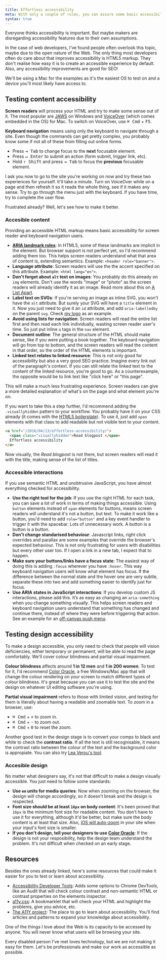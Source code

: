 ```yaml
---
title: Effortless accessibility
meta: With only a couple of rules, you can assure some basic accessibility.
syntax: true
---
```


Everyone thinks accessibility is important. But maybe makers are disregarding accessibility features due to their own assumptions.

In the case of web developers, I've found people often overlook this topic, maybe due to the open nature of the Web. The only thing most developers often do care about that improves accessibility is HTML5 markup. They don't realise how easy it is to create an accessible experience by default. Also, any accessibility improvements are good for SEO! 

We'll be using a Mac for the examples as it's the easiest OS to test on and a device you'll most likely have access to.

## Testing content accessibility

**Screen readers** will process your HTML and try to make some sense out of it. The most popular are [JAWS](http://www.freedomscientific.com/Products/Blindness/JAWS) on Windows and [VoiceOver](http://www.apple.com/accessibility/osx/voiceover/) (which comes embedded in the OS) for Mac. To switch on VoiceOver, use <kbd>&#8984; Cmd</kbd> + <kbd>F5</kbd>.

**Keyboard navigation** means using only the keyboard to navigate through a site. Even though the commands can get pretty complex, you probably know some if not all of these from filling out online forms.

- Press <kbd>&#8677; Tab</kbd> to change focus to the **next** focusable element.
- Press <kbd>&crarr; Enter</kbd> to submit an action (form submit, trigger link, etc).
- Hold <kbd>&uArr; Shift</kbd> and press <kbd>&#8677; Tab</kbd> to focus the **previous** focusable element.

I ask you now to go to the site you're working on now and try these two experiences for yourself. It'll take a minute. Turn on VoiceOver while on a page and then refresh it so it reads the whole thing, see if it makes any sense. Try to go through the menu just with the keyboard. If you have time, try to complete the user flow. 

Frustrated already? Well, let's see how to make it better.


### Accesible content

Providing an accessible HTML markup means basic accessibility for screen reader and keyboard navigation users.

- **[ARIA landmark roles](http://alistapart.com/column/wai-finding-with-aria-landmark-roles)**: In HTML5, some of these landmarks are implicit in the element. But browser support is not perfect yet, so I'd recommend adding them too. This helps screen readers understand what that area of content is, extending semantics. Example: `<header role="banner">`. 
- **Language attribute**: Screen readers will use the the accent specified on this attribute. Example: `<html lang="en">`.
- **Don't forget about `alt` text on images**: You probably do this already on `img` elements. Don't use the words "image" or "photo" as the screen readers will already identify it as an image. Read more about this on [A List Apart](http://alistapart.com/blog/post/on-alt-text).
- **Label text on SVGs**: If you're serving an image as inline SVG, you won't have the `alt` attribute. But surely your SVG will have a `title` element in it. Now you just need to give it an `id` attribute, and add `aria-labelledby` on the parent `svg`. Check [my logo](https://github.com/jaicab/jaicab.github.io/blob/master/images/logo.svg?short_path=49c7b03) as an example.
- **Avoid using lists for navigation**: Screen readers will read the entire list first and then read each link individually, wasting screen reader user's time. So just put inline `a` tags in the `nav` element.
- **Document outline**: The general structure of the HTML should make sense, like if you were putting a book together. The keyboard navigation will go from top to bottom, and the screen readers will read the content in that order, so the order of the HTML elements is important.
- **Linked text relates to linked resource**: This is not only good for accessibility but also a very good SEO practice. Imagine every link out of the paragraph's context. If you can still relate the linked text to the content of the linked resource, you're good to go. As a counterexample, the opposite would be to link text like "click here" or "this page".

This will make a much less frustrating experience. Screen readers can give a more detailed explanation of what's on the page and what element you're on. 

If you want to take this a step further, I'd recommend adding the `.visuallyhidden` pattern to your workflow. You probably have it on your CSS already (it comes with the [HTML5 boilerplate](https://github.com/h5bp/html5-boilerplate/blob/master/src/css/main.css#L124)). To use it, just add `span` elements with that class to add readable but not visible text to your content. 

```html
<a href="/2016/04/13/effortless-accessibility/">
  <span class="visuallyhidden">Read blogpost </span>
  Effortless accessibility
</a>
```

Now visually, the _Read blogpost_ is not there, but screen readers will read it with the title, making sense of the list of titles.


### Accessible interactions

If you use semantic HTML and unobtrusive JavaScript, you have almost everything checked for accessibility.

- **Use the right tool for the job**: If you use the right HTML for each task, you can save a lot of work in terms of making things accessible. Using `button` elements instead of `span` elements for buttons, means screen readers will understand it's not a button, but text. To make it work like a button, you'd need to add `role="button"` and a key event handler to trigger it with the spacebar. Lots of unnecessary work. A button is a button is a button.
- **Don't change standarised behaviour**: Javascript links, right click overrides and parallax are some examples that override the browser's expected behaviour. This is not only frustrating for users with disabilities but every other user too. If I open a link in a new tab, I expect that to happen. 
- **Make sure your buttons/links have a focus state**: The easiest way of doing this is adding `:focus` wherever you have `:hover`. This way keyboard navigation users will know what element has focus. If the difference between the normal state and the hover one are very subtle, separate these into two and add something easier to identify just for focus.
- **Use ARIA states in JavaScript interactions**: If you develop custom JS interactions, please add this. It’s as easy as changing an `aria-something` when you change something visually. This helps screen readers and keyboard navigation users understand that something has changed and continue there, instead of where they were before triggering that action. See an example for an [off-canvas push menu](http://codepen.io/grayghostvisuals/pen/IkmGF). 


## Testing design accessibility

To make a design accessible, you only need to check that people will vision deficiencies, either temporary or permanent, will be able to read the page comfortably. We'll cover colour blindness and partial visual impairment.

**Colour blindness** affects around **1 in 12 men** and **1 in 200 women**. To test for it, I'd recommend [Color Oracle](http://colororacle.org/), a free Windows/Mac app that will change the colour rendering on your screen to match different types of colour blindness. It's great because you can use it to test the site and the design on whatever UI editing software you're using.

**Partial visual impairment** refers to those with limited vision, and testing for them is literally about having a readable and zoomable text. To zoom in a browser, use:

- <kbd>&#8984; Cmd</kbd> + <kbd>+</kbd> to zoom in.
- <kbd>&#8984; Cmd</kbd> + <kbd>-</kbd> to zoom out.
- <kbd>&#8984; Cmd</kbd> + <kbd>0</kbd> to reset the zoom.

Another good test in the design stage is to convert your comps to black and white to check the **contrast ratio**. If all the text is still recognisable, it means the contrast ratio between the colour of the text and the background color is appropiate. You can also try [Lea Verou's tool](http://leaverou.github.io/contrast-ratio/).


### Accesible design
No matter what designers say, it's not that difficult to make a design visually accessible. You just need to follow some standards:

- **Use `em` units for media queries**: Now when zooming on the browser, the design will change accordingly, so it doesn't break and the design is respected.
- **Font size should be at least `16px` on body content**: It's been proved that `16px` is the minimum font size for readable content. You don't have to use it for everything, although it'd be better, but make sure the body content is at least that size. Also, [iOS will auto-zoom](http://stackoverflow.com/questions/2989263/disable-auto-zoom-in-input-text-tag-safari-on-iphone) in your site when your input's font size is smaller.
- **If you don't design, tell your designers to use [Color Oracle](http://colororacle.org/)**: If the design is not your resposibility, help the design team understand the problem. It's not difficult when checked on an early stage.


## Resources

Besides the ones already linked, here's some resources that could make it easier for you to test or learn about accessibility.

- [Accessibility Developer Tools](https://chrome.google.com/webstore/detail/accessibility-developer-t/fpkknkljclfencbdbgkenhalefipecmb): Adds some options to Chrome DevTools, like an Audit that will check colour contrast and non-semantic HTML or contrast properties on the elements inspector.
- [a11y.css](https://ffoodd.github.io/a11y.css/): A bookmarklet that will check your HTML and highlight the problems, give you advice, etc.
- [The A11Y project](http://a11yproject.com/): The place to go to learn about accessibility. You'll find articles and patterns to expand your knowledge about accessibility.


One of the things I love about the Web is its capacity to be accessed by anyone. You will never know what users will be browsing your site. 

Every disabled person I've met loves technology, but we are not making it easy for them. Let's be professionals and make our work as accessible as possible.

